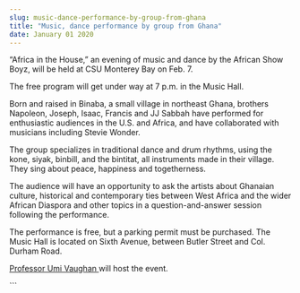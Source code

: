 ```yaml
---
slug: music-dance-performance-by-group-from-ghana
title: "Music, dance performance by group from Ghana"
date: January 01 2020
---
```


 
<p>
  “Africa in the House,” an evening of music and dance by the African Show Boyz,
  will be held at CSU Monterey Bay on Feb. 7.
</p>
<p>The free program will get under way at 7 p.m. in the Music Hall.</p>
<p>
  Born and raised in Binaba, a small village in northeast Ghana, brothers
  Napoleon, Joseph, Isaac, Francis and JJ Sabbah have performed for enthusiastic
  audiences in the U.S. and Africa, and have collaborated with musicians
  including Stevie Wonder.
</p>
<p>
  The group specializes in traditional dance and drum rhythms, using the kone,
  siyak, binbill, and the bintitat, all instruments made in their village. They
  sing about peace, happiness and togetherness.
</p>
<p>
  The audience will have an opportunity to ask the artists about Ghanaian
  culture, historical and contemporary ties between West Africa and the wider
  African Diaspora and other topics in a question-and-answer session following
  the performance.
</p>
<p>
  The performance is free, but a parking permit must be purchased. The Music
  Hall is located on Sixth Avenue, between Butler Street and Col. Durham Road.
</p>
<p>
  <a href="https://hcom.csumb.edu/umi-vaughan-0">Professor Umi Vaughan </a>will
  host the event.
</p>
```
